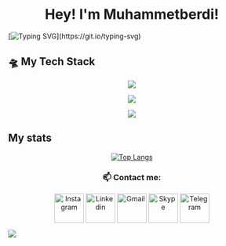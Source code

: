<h1 align="center">Hey! I'm Muhammetberdi!</h1>

<!-- ![](https://github.com/BEPb/BEPb/blob/main/assets/Bottom_up.svg) -->

[![Typing SVG](https://readme-typing-svg.herokuapp.com?color=%2336BCF7&center=true&vCenter=true&width=800&lines=Electronics+and+Robotics+Engineer;Software+Engineer;Member+of+Google+Developers+Group+Ashgabat;Robotics+and+mechanics+mentor;Frontend+React+Redux+Web+app+dev;Backend+Network+apps+dev;Agile+Scrum+project+manager;Perfect+teamlead;)](https://git.io/typing-svg)

## 🛸 My Tech Stack

<p align="center">
    <a href="#">
        <img src="https://skillicons.dev/icons?i=ts,py,go,nodejs,arduino,raspberrypi,nginx,linux,docker,jenkins&theme=dark" />
    </a>
</p>
<p align="center">
    <a href="#">
        <img src="https://skillicons.dev/icons?i=redis,postgres,react,redux,tailwind,express,flask&theme=dark" />
    </a>
</p>
<p align="center">
    <a href="#">
        <img src="https://skillicons.dev/icons?i=git,vim,vscode,bash,ps,ai&theme=dark" />
    </a>
</p>

## My stats

<p align="center">
    <a href="#">
        <!-- <img src="https://github-readme-stats.vercel.app/api?username=mikebionic&theme=onedark&show_icons=true&custom_title=Stats&count_private=true&hide_border=true&hide=issues&line_height=24&bg_color=0d1117" alt="Github stats" /> -->
        <img src="https://github-readme-stats.vercel.app/api/top-langs/?username=mikebionic&layout=compact&theme=neon&layout=compact&hide_progress=false&show_icons=true&count_private=true&hide_border=true&hide=css&hide=php&hide=html&bg_color=0d1117" alt="Top Langs" />
    </a>

</p>

<h3 align="center">📫 Contact me:</h3>
<p align="center">
<a href="https://instagram.com/me.create" target="blank"><img align="center" src="https://upload.wikimedia.org/wikipedia/commons/e/e7/Instagram_logo_2016.svg" alt="Instagram" height="60" width="60" /></a>
<a href="https://www.linkedin.com/in/muhammed-jepbarov/" target="blank"><img align="center" src="https://raw.githubusercontent.com/BEPb/BEPb/master/assets/linkedin.svg" alt="Linkedin" height="60" width="60" /></a>
<a href="mailto:muhammedjepbarov@gmail.com" target="blank"><img align="center" src="https://raw.githubusercontent.com/BEPb/BEPb/master/assets/gmail.svg" alt="Gmail" height="60" width="60" /></a>
<a href="live:muhammedjepbarov" target="blank"><img align="center" src="https://upload.wikimedia.org/wikipedia/commons/9/9e/Skype.svg" alt="Skype" height="60" width="60" /></a>
<a href="https://t.me/mecreate" target="blank"><img align="center" src="https://upload.wikimedia.org/wikipedia/commons/8/83/Telegram_2019_Logo.svg" alt="Telegram" height="60" width="60" /></a>
</p>

![](https://github.com/BEPb/BEPb/blob/main/assets/Bottom_down.svg)
